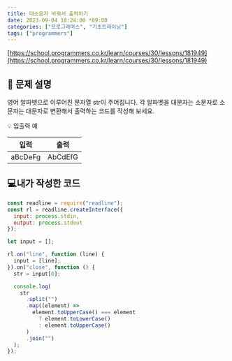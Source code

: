 ```yaml
---
title: 대소문자 바꿔서 출력하기
date: 2023-09-04 18:24:00 *09:00
categories: ["프로그래머스", "기초트레이닝"]
tags: ["programmers"]
---
```


[https://school.programmers.co.kr/learn/courses/30/lessons/181949](https://school.programmers.co.kr/learn/courses/30/lessons/181949)

## 📔 문제 설명

영어 알파벳으로 이루어진 문자열 str이 주어집니다. 각 알파벳을 대문자는 소문자로 소문자는 대문자로 변환해서 출력하는 코드를 작성해 보세요.

💡 입출력 예

|  입력   |  출력   |
| :-----: | :-----: |
| aBcDeFg | AbCdEfG |

## 💻내가 작성한 코드

```js
const readline = require("readline");
const rl = readline.createInterface({
  input: process.stdin,
  output: process.stdout
});

let input = [];

rl.on("line", function (line) {
  input = [line];
}).on("close", function () {
  str = input[0];

  console.log(
    str
      .split("")
      .map((element) =>
        element.toUpperCase() === element
          ? element.toLowerCase()
          : element.toUpperCase()
      )
      .join("")
  );
});
```
